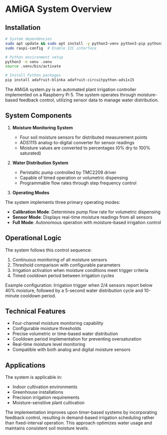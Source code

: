 # AMiGA System Overview

## Installation

```bash
# System dependencies
sudo apt update && sudo apt install -y python3-venv python3-pip python3-lgpio i2c-tools
sudo raspi-config  # Enable I2C interface

# Python environment setup
python3 -m venv .venv
source .venv/bin/activate

# Install Python packages
pip install adafruit-blinka adafruit-circuitpython-ads1x15
```

The AMiGA system.py is an automated plant irrigation controller implemented on a Raspberry Pi 5. The system operates through moisture-based feedback control, utilizing sensor data to manage water distribution.

## System Components

1. **Moisture Monitoring System**
   - Four soil moisture sensors for distributed measurement points
   - ADS1115 analog-to-digital converter for sensor readings
   - Moisture values are converted to percentages (0% dry to 100% saturated)

2. **Water Distribution System**
   - Peristaltic pump controlled by TMC2209 driver
   - Capable of timed operation or volumetric dispensing
   - Programmable flow rates through step frequency control

3. **Operating Modes**

The system implements three primary operating modes:
   - **Calibration Mode**: Determines pump flow rate for volumetric dispensing
   - **Sensor Mode**: Displays real-time moisture readings from all sensors
   - **Full Mode**: Autonomous operation with moisture-based irrigation control

## Operational Logic

The system follows this control sequence:
1. Continuous monitoring of all moisture sensors
2. Threshold comparison with configurable parameters
3. Irrigation activation when moisture conditions meet trigger criteria
4. Timed cooldown period between irrigation cycles

Example configuration: Irrigation trigger when 2/4 sensors report below 40% moisture, followed by a 5-second water distribution cycle and 10-minute cooldown period.

## Technical Features

- Four-channel moisture monitoring capability
- Configurable moisture thresholds
- Precise volumetric or time-based water distribution
- Cooldown period implementation for preventing oversaturation
- Real-time moisture level monitoring
- Compatible with both analog and digital moisture sensors

## Applications

The system is applicable in:
- Indoor cultivation environments
- Greenhouse installations
- Precision irrigation requirements
- Moisture-sensitive plant cultivation

The implementation improves upon timer-based systems by incorporating feedback control, resulting in demand-based irrigation scheduling rather than fixed-interval operation. This approach optimizes water usage and maintains consistent soil moisture levels.